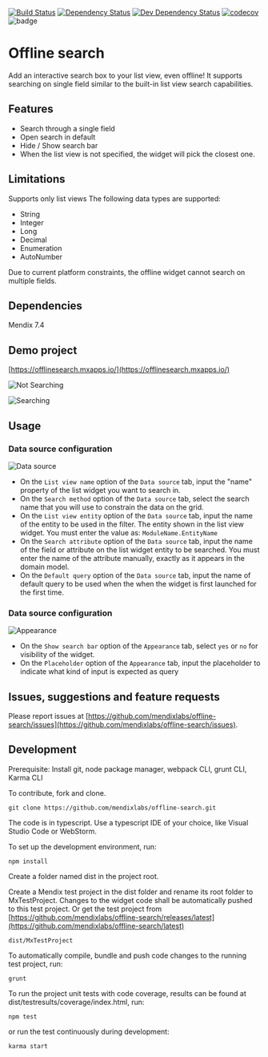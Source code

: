 [![Build Status](https://travis-ci.org/mendixlabs/offline-search.svg?branch=master)](https://travis-ci.org/mendixlabs/offline-search)
[![Dependency Status](https://david-dm.org/mendixlabs/offline-search.svg)](https://david-dm.org/mendixlabs/offline-search)
[![Dev Dependency Status](https://david-dm.org/mendixlabs/offline-search.svg#info=devDependencies)](https://david-dm.org/mendixlabs/offline-search#info=devDependencies)
[![codecov](https://codecov.io/gh/mendixlabs/offline-search/branch/master/graph/offline-search.svg)](https://codecov.io/gh/mendixlabs/offline-search)
![badge](https://img.shields.io/badge/mendix-7.6.0-green.svg)
# Offline search

Add an interactive search box to your list view, even offline!
It supports searching on single field similar to the built-in list view search capabilities.

## Features
* Search through a single field
* Open search in default
* Hide / Show search bar
* When the list view is not specified, the widget will pick the closest one.

## Limitations
Supports only list views
The following data types are supported:
 - String
 - Integer
 - Long
 - Decimal
 - Enumeration
 - AutoNumber

Due to current platform constraints, the offline widget cannot search on multiple fields.


## Dependencies
Mendix 7.4

## Demo project

[https://offlinesearch.mxapps.io/](https://offlinesearch.mxapps.io/)

![Not Searching](/assets/LV_Normal_Offline.jpg)

![Searching](/assets/LV_Searching_Offline.jpg)

## Usage

### Data source configuration

![Data source](/assets/Datasource.png)
 - On the `List view name` option of the `Data source` tab, input the "name" property of the list widget you want to search in.
 - On the `Search method` option of the `Data source` tab, select the search name that you will use to constrain the data on the grid.
 - On the `List view entity` option of the `Data source` tab, input the name of the entity to be used in the filter. The entity shown in the list view widget. You must enter the value as: `ModuleName.EntityName`
 - On the `Search attribute` option of the `Data source` tab, input the name of the field or attribute on the list widget entity to be searched. You must enter the name of the attribute manually, exactly as it appears in the domain model.
 - On the `Default query` option of the `Data source` tab, input the name of default query to be used when the when the widget is first launched for the first time.

### Data source configuration

![Appearance](/assets/Appearance.png)
 - On the `Show search bar` option of the `Appearance` tab, select `yes` or `no` for visibility of the widget.
 - On the `Placeholder` option of the `Appearance` tab, input the placeholder to indicate what kind of input is expected as query

## Issues, suggestions and feature requests
Please report issues at [https://github.com/mendixlabs/offline-search/issues](https://github.com/mendixlabs/offline-search/issues).


## Development
Prerequisite: Install git, node package manager, webpack CLI, grunt CLI, Karma CLI

To contribute, fork and clone.

    git clone https://github.com/mendixlabs/offline-search.git

The code is in typescript. Use a typescript IDE of your choice, like Visual Studio Code or WebStorm.

To set up the development environment, run:

    npm install

Create a folder named dist in the project root.

Create a Mendix test project in the dist folder and rename its root folder to MxTestProject. Changes to the widget code shall be automatically pushed to this test project. Or get the test project from [https://github.com/mendixlabs/offline-search/releases/latest](https://github.com/mendixlabs/offline-search/latest)

    dist/MxTestProject

To automatically compile, bundle and push code changes to the running test project, run:

    grunt

To run the project unit tests with code coverage, results can be found at dist/testresults/coverage/index.html, run:

    npm test

or run the test continuously during development:

    karma start
